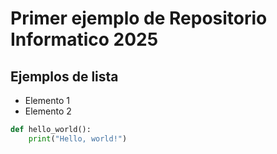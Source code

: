 # Primer ejemplo de Repositorio Informatico 2025

## Ejemplos de lista
+ Elemento 1
+ Elemento 2

```python 
def hello_world():
    print("Hello, world!") 
```
